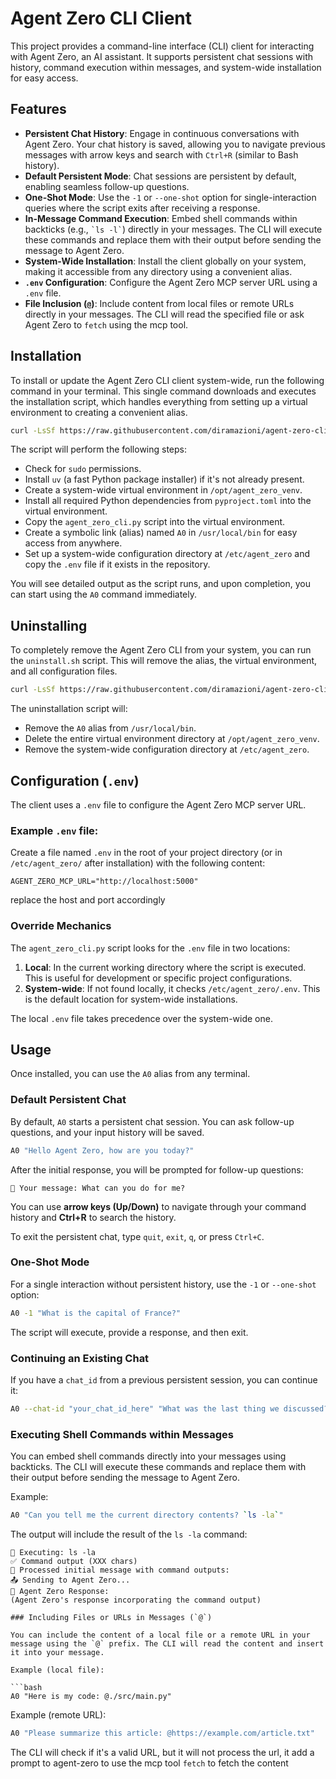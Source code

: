 # Agent Zero CLI Client

This project provides a command-line interface (CLI) client for interacting with Agent Zero, an AI assistant. It supports persistent chat sessions with history, command execution within messages, and system-wide installation for easy access.

## Features

-   **Persistent Chat History**: Engage in continuous conversations with Agent Zero. Your chat history is saved, allowing you to navigate previous messages with arrow keys and search with `Ctrl+R` (similar to Bash history).
-   **Default Persistent Mode**: Chat sessions are persistent by default, enabling seamless follow-up questions.
-   **One-Shot Mode**: Use the `-1` or `--one-shot` option for single-interaction queries where the script exits after receiving a response.
-   **In-Message Command Execution**: Embed shell commands within backticks (e.g., `` `ls -l` ``) directly in your messages. The CLI will execute these commands and replace them with their output before sending the message to Agent Zero.
-   **System-Wide Installation**: Install the client globally on your system, making it accessible from any directory using a convenient alias.
-   **`.env` Configuration**: Configure the Agent Zero MCP server URL using a `.env` file.
-   **File Inclusion (`@`)**: Include content from local files or remote URLs directly in your messages. The CLI will read the specified file or ask Agent Zero to `fetch` using the mcp tool.

## Installation

To install or update the Agent Zero CLI client system-wide, run the following command in your terminal. This single command downloads and executes the installation script, which handles everything from setting up a virtual environment to creating a convenient alias.

```bash
curl -LsSf https://raw.githubusercontent.com/diramazioni/agent-zero-cli/refs/heads/main/install.sh | sudo sh
```

The script will perform the following steps:
- Check for `sudo` permissions.
- Install `uv` (a fast Python package installer) if it's not already present.
- Create a system-wide virtual environment in `/opt/agent_zero_venv`.
- Install all required Python dependencies from `pyproject.toml` into the virtual environment.
- Copy the `agent_zero_cli.py` script into the virtual environment.
- Create a symbolic link (alias) named `A0` in `/usr/local/bin` for easy access from anywhere.
- Set up a system-wide configuration directory at `/etc/agent_zero` and copy the `.env` file if it exists in the repository.

You will see detailed output as the script runs, and upon completion, you can start using the `A0` command immediately.

## Uninstalling

To completely remove the Agent Zero CLI from your system, you can run the `uninstall.sh` script. This will remove the alias, the virtual environment, and all configuration files.

```bash
curl -LsSf https://raw.githubusercontent.com/diramazioni/agent-zero-cli/refs/heads/main/uninstall.sh | sudo sh
```

The uninstallation script will:
- Remove the `A0` alias from `/usr/local/bin`.
- Delete the entire virtual environment directory at `/opt/agent_zero_venv`.
- Remove the system-wide configuration directory at `/etc/agent_zero`.

## Configuration (`.env`)

The client uses a `.env` file to configure the Agent Zero MCP server URL.

### Example `.env` file:

Create a file named `.env` in the root of your project directory (or in `/etc/agent_zero/` after installation) with the following content:

```dotenv
AGENT_ZERO_MCP_URL="http://localhost:5000"
```
replace the host and port accordingly

### Override Mechanics

The `agent_zero_cli.py` script looks for the `.env` file in two locations:

1.  **Local**: In the current working directory where the script is executed. This is useful for development or specific project configurations.
2.  **System-wide**: If not found locally, it checks `/etc/agent_zero/.env`. This is the default location for system-wide installations.

The local `.env` file takes precedence over the system-wide one.

## Usage

Once installed, you can use the `A0` alias from any terminal.

### Default Persistent Chat

By default, `A0` starts a persistent chat session. You can ask follow-up questions, and your input history will be saved.

```bash
A0 "Hello Agent Zero, how are you today?"
```

After the initial response, you will be prompted for follow-up questions:

```
💬 Your message: What can you do for me?
```

You can use **arrow keys (Up/Down)** to navigate through your command history and **Ctrl+R** to search the history.

To exit the persistent chat, type `quit`, `exit`, `q`, or press `Ctrl+C`.

### One-Shot Mode

For a single interaction without persistent history, use the `-1` or `--one-shot` option:

```bash
A0 -1 "What is the capital of France?"
```

The script will execute, provide a response, and then exit.

### Continuing an Existing Chat

If you have a `chat_id` from a previous persistent session, you can continue it:

```bash
A0 --chat-id "your_chat_id_here" "What was the last thing we discussed?"
```

### Executing Shell Commands within Messages

You can embed shell commands directly into your messages using backticks. The CLI will execute these commands and replace them with their output before sending the message to Agent Zero.

Example:

```bash
A0 "Can you tell me the current directory contents? `ls -la`"
```

The output will include the result of the `ls -la` command:

```
🔧 Executing: ls -la
✅ Command output (XXX chars)
📝 Processed initial message with command outputs:
📤 Sending to Agent Zero...
📨 Agent Zero Response:
(Agent Zero's response incorporating the command output)

### Including Files or URLs in Messages (`@`)

You can include the content of a local file or a remote URL in your message using the `@` prefix. The CLI will read the content and insert it into your message.

Example (local file):

```bash
A0 "Here is my code: @./src/main.py"
```

Example (remote URL):

```bash
A0 "Please summarize this article: @https://example.com/article.txt"
```

The CLI will check if it's a valid URL, but it will not process the url, it add a prompt to agent-zero to use the mcp tool `fetch` to fetch the content